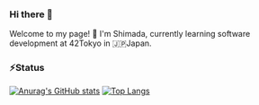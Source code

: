 ### Hi there 👋

<!--
**shima8823/shima8823** is a ✨ _special_ ✨ repository because its `README.md` (this file) appears on your GitHub profile.

Here are some ideas to get you started:

- 🔭 I’m currently working on ...
- 🌱 I’m currently learning ...
- 👯 I’m looking to collaborate on ...
- 🤔 I’m looking for help with ...
- 💬 Ask me about ...
- 📫 How to reach me: ...
- 😄 Pronouns: ...
- ⚡ Fun fact: ...
-->

Welcome to my page!
🌱 I'm Shimada, currently learning software development at 42Tokyo in 🇯🇵Japan.

### ⚡Status

[![Anurag's GitHub stats](https://github-readme-stats.vercel.app/api?username=shima8823)](https://github.com/anuraghazra/github-readme-stats) [![Top Langs](https://github-readme-stats.vercel.app/api/top-langs/?username=shima8823&layout=compact)](https://github.com/anuraghazra/github-readme-stats)
